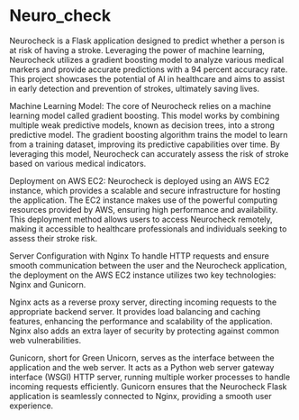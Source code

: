 # Neuro_check

Neurocheck is a Flask application designed to predict whether a person is at risk of having a stroke. Leveraging the power of machine learning, Neurocheck utilizes a gradient boosting model to analyze various medical markers and provide accurate predictions with a 94 percent accuracy rate. This project showcases the potential of AI in healthcare and aims to assist in early detection and prevention of strokes, ultimately saving lives.

Machine Learning Model:
The core of Neurocheck relies on a machine learning model called gradient boosting. This model works by combining multiple weak predictive models, known as decision trees, into a strong predictive model. The gradient boosting algorithm trains the model to learn from a training dataset, improving its predictive capabilities over time. By leveraging this model, Neurocheck can accurately assess the risk of stroke based on various medical indicators.

Deployment on AWS EC2:
Neurocheck is deployed using an AWS EC2 instance, which provides a scalable and secure infrastructure for hosting the application. The EC2 instance makes use of the powerful computing resources provided by AWS, ensuring high performance and availability. This deployment method allows users to access Neurocheck remotely, making it accessible to healthcare professionals and individuals seeking to assess their stroke risk.

Server Configuration with Nginx To handle HTTP requests and ensure smooth communication between the user and the Neurocheck application, the deployment on the AWS EC2 instance utilizes two key technologies: Nginx and Gunicorn.

Nginx acts as a reverse proxy server, directing incoming requests to the appropriate backend server. It provides load balancing and caching features, enhancing the performance and scalability of the application. Nginx also adds an extra layer of security by protecting against common web vulnerabilities.

Gunicorn, short for Green Unicorn, serves as the interface between the application and the web server. It acts as a Python web server gateway interface (WSGI) HTTP server, running multiple worker processes to handle incoming requests efficiently. Gunicorn ensures that the Neurocheck Flask application is seamlessly connected to Nginx, providing a smooth user experience.

